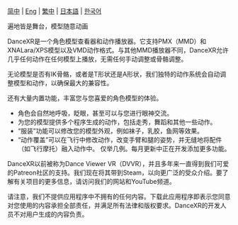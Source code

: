 [简中](/zh/dancexr/listing/steam) | [Eng](/dancexr/listing/steam) | [繁中](/tw/dancexr/listing/steam) | [日本語](/jp/dancexr/listing/steam) | [한국어](/kr/dancexr/listing/steam)

遍地皆是舞台，模型随意动画

DanceXR是一个角色模型查看器和动作播放器。它支持PMX（MMD）和XNALara/XPS模型以及VMD动作格式。与其他MMD播放器不同，DanceXR允许几乎任何动作在任何模型上播放，无需任何手动调整或骨骼调整。

无论模型是否有IK骨骼，或者是T形状还是A形状，我们独特的动作系统会自动调整模型和动作，以确保最大的兼容性。

还有大量内置功能，丰富您与您喜爱的角色模型的体验。
* 角色会自然地呼吸，眨眼，甚至可以与您进行眼神交流。
* 为您的模型提供多个程序生成的动作，包括走秀，舞蹈和其他一些动作。
* “服装”功能可以修改您的模型外观，例如袜子，乳胶，鱼网等效果。
* “动作覆盖”可以在飞行中修改动作，改变手臂和腿的姿势，并无缝地将配件（如飞行摩托）融入动作中。
仅举几例。每月更新中正在开发添加更多功能。

DanceXR以前被称为Dance Viewer VR（DVVR），并且多年来一直得到我们可爱的Patreon社区的支持。我们现在将其带到Steam，以向更广泛的受众介绍。要了解有关项目的更多信息，请访问我们的网站和YouTube频道。

请注意，我们不提供应用程序中不拥有的任何内容。下载此应用程序即表示您同意对您使用的内容承担全部责任，并满足所有法律和版权要求。DanceXR的开发人员不对用户生成的内容负责。
